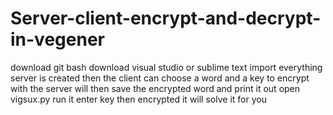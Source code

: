 # Server-client-encrypt-and-decrypt-in-vegener
download git bash
download visual studio or sublime text
import everything 
server is created then the client can choose a word and a key to encrypt with
the server will then save the encrypted word and print it out
open vigsux.py
run it
enter key then encrypted
it will solve it for you
